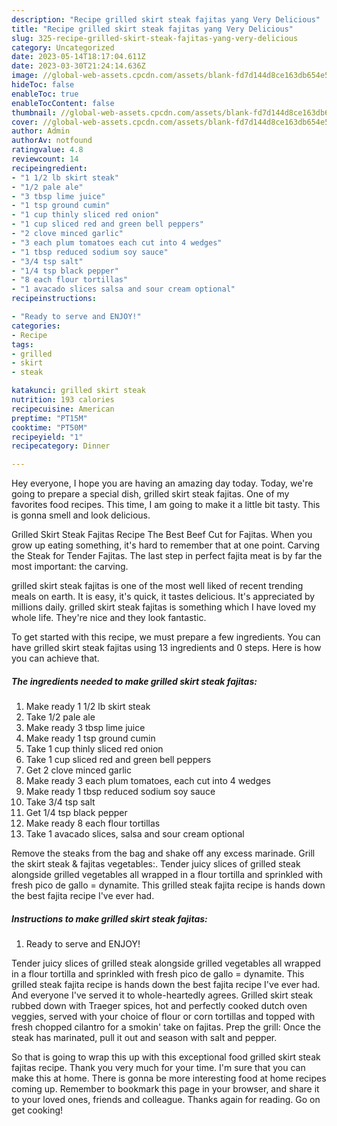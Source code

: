 ```yaml
---
description: "Recipe grilled skirt steak fajitas yang Very Delicious"
title: "Recipe grilled skirt steak fajitas yang Very Delicious"
slug: 325-recipe-grilled-skirt-steak-fajitas-yang-very-delicious
category: Uncategorized
date: 2023-05-14T18:17:04.611Z
date: 2023-03-30T21:24:14.636Z
image: //global-web-assets.cpcdn.com/assets/blank-fd7d144d8ce163db654e5a02c40b08a2775adb7897d16e4062681dc7e1b2800f.png
hideToc: false
enableToc: true
enableTocContent: false
thumbnail: //global-web-assets.cpcdn.com/assets/blank-fd7d144d8ce163db654e5a02c40b08a2775adb7897d16e4062681dc7e1b2800f.png
cover: //global-web-assets.cpcdn.com/assets/blank-fd7d144d8ce163db654e5a02c40b08a2775adb7897d16e4062681dc7e1b2800f.png
author: Admin
authorAv: notfound
ratingvalue: 4.8
reviewcount: 14
recipeingredient:
- "1 1/2 lb skirt steak"
- "1/2 pale ale"
- "3 tbsp lime juice"
- "1 tsp ground cumin"
- "1 cup thinly sliced red onion"
- "1 cup sliced red and green bell peppers"
- "2 clove minced garlic"
- "3 each plum tomatoes each cut into 4 wedges"
- "1 tbsp reduced sodium soy sauce"
- "3/4 tsp salt"
- "1/4 tsp black pepper"
- "8 each flour tortillas"
- "1 avacado slices salsa and sour cream optional"
recipeinstructions:

- "Ready to serve and ENJOY!"
categories:
- Recipe
tags:
- grilled
- skirt
- steak

katakunci: grilled skirt steak 
nutrition: 193 calories
recipecuisine: American
preptime: "PT15M"
cooktime: "PT50M"
recipeyield: "1"
recipecategory: Dinner

---
```



Hey everyone, I hope you are having an amazing day today. Today, we're going to prepare a special dish, grilled skirt steak fajitas. One of my favorites food recipes. This time, I am going to make it a little bit tasty. This is gonna smell and look delicious.

Grilled Skirt Steak Fajitas Recipe The Best Beef Cut for Fajitas. When you grow up eating something, it&#39;s hard to remember that at one point. Carving the Steak for Tender Fajitas. The last step in perfect fajita meat is by far the most important: the carving.

grilled skirt steak fajitas is one of the most well liked of recent trending meals on earth. It is easy, it's quick, it tastes delicious. It's appreciated by millions daily. grilled skirt steak fajitas is something which I have loved my whole life. They're nice and they look fantastic.


To get started with this recipe, we must prepare a few ingredients. You can have grilled skirt steak fajitas using 13 ingredients and 0 steps. Here is how you can achieve that.

<!--inarticleads1-->

##### The ingredients needed to make grilled skirt steak fajitas:

1. Make ready 1 1/2 lb skirt steak
1. Take 1/2 pale ale
1. Make ready 3 tbsp lime juice
1. Make ready 1 tsp ground cumin
1. Take 1 cup thinly sliced red onion
1. Take 1 cup sliced red and green bell peppers
1. Get 2 clove minced garlic
1. Make ready 3 each plum tomatoes, each cut into 4 wedges
1. Make ready 1 tbsp reduced sodium soy sauce
1. Take 3/4 tsp salt
1. Get 1/4 tsp black pepper
1. Make ready 8 each flour tortillas
1. Take 1 avacado slices, salsa and sour cream optional


Remove the steaks from the bag and shake off any excess marinade. Grill the skirt steak &amp; fajitas vegetables:. Tender juicy slices of grilled steak alongside grilled vegetables all wrapped in a flour tortilla and sprinkled with fresh pico de gallo = dynamite. This grilled steak fajita recipe is hands down the best fajita recipe I&#39;ve ever had. 

<!--inarticleads2-->

##### Instructions to make grilled skirt steak fajitas:


1. Ready to serve and ENJOY!

Tender juicy slices of grilled steak alongside grilled vegetables all wrapped in a flour tortilla and sprinkled with fresh pico de gallo = dynamite. This grilled steak fajita recipe is hands down the best fajita recipe I&#39;ve ever had. And everyone I&#39;ve served it to whole-heartedly agrees. Grilled skirt steak rubbed down with Traeger spices, hot and perfectly cooked dutch oven veggies, served with your choice of flour or corn tortillas and topped with fresh chopped cilantro for a smokin&#39; take on fajitas. Prep the grill: Once the steak has marinated, pull it out and season with salt and pepper. 

So that is going to wrap this up with this exceptional food grilled skirt steak fajitas recipe. Thank you very much for your time. I'm sure that you can make this at home. There is gonna be more interesting food at home recipes coming up. Remember to bookmark this page in your browser, and share it to your loved ones, friends and colleague. Thanks again for reading. Go on get cooking!
